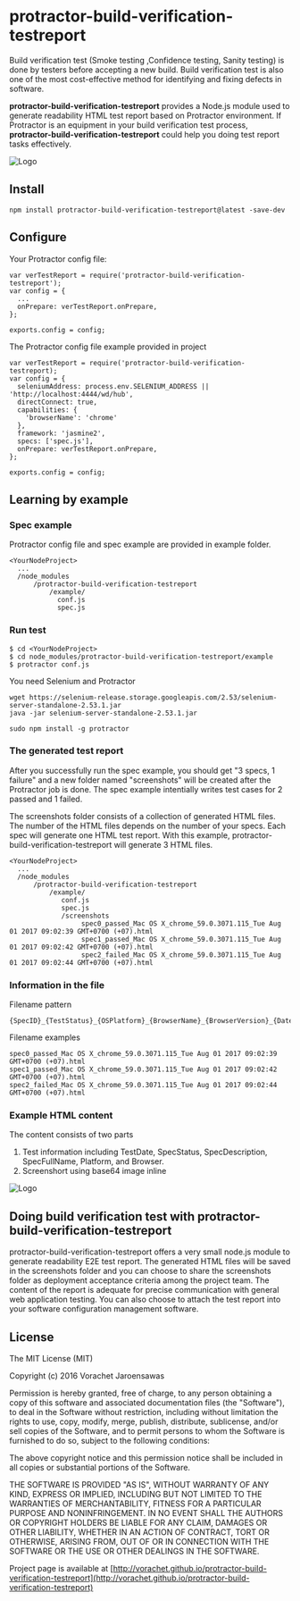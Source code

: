 # protractor-build-verification-testreport

Build verification test (Smoke testing ,Confidence testing, Sanity testing) is done by testers before accepting a new build. Build verification test is also one of the most cost-effective method for identifying and fixing defects in software.

**protractor-build-verification-testreport** provides a Node.js module used to generate readability HTML test report based on Protractor environment.  If Protractor is an equipment in your build verification test process, **protractor-build-verification-testreport** could help you doing test report tasks effectively.

![Logo](https://github.com/vorachet/attanomat-protractor-screenshot/raw/master/demo.gif)

## Install

```
npm install protractor-build-verification-testreport@latest -save-dev
```

## Configure

Your Protractor config file:
```
var verTestReport = require('protractor-build-verification-testreport');
var config = {
  ...
  onPrepare: verTestReport.onPrepare,
};

exports.config = config;
```

The Protractor config file example provided in project
```
var verTestReport = require('protractor-build-verification-testreport);
var config = {
  seleniumAddress: process.env.SELENIUM_ADDRESS || 'http://localhost:4444/wd/hub',
  directConnect: true,
  capabilities: {
    'browserName': 'chrome'
  },
  framework: 'jasmine2',
  specs: ['spec.js'],
  onPrepare: verTestReport.onPrepare,
};

exports.config = config;
```
## Learning by example

### Spec example

Protractor config file and spec example are provided in example folder.

```
<YourNodeProject>
  ...
  /node_modules
      /protractor-build-verification-testreport
          /example/
            conf.js
            spec.js
```

### Run test
```
$ cd <YourNodeProject>
$ cd node_modules/protractor-build-verification-testreport/example
$ protractor conf.js
```

You need Selenium and Protractor

```
wget https://selenium-release.storage.googleapis.com/2.53/selenium-server-standalone-2.53.1.jar
java -jar selenium-server-standalone-2.53.1.jar
```

```
sudo npm install -g protractor
```

### The generated test report

After you successfully run the spec example, you should get "3 specs, 1 failure" and a new folder named "screenshots" will be created after the Protractor job is done. The spec example intentially writes test cases for 2 passed and 1 failed.

The screenshots folder consists of a collection of generated HTML files. The number of the HTML files depends on the number of your specs. Each spec will generate one HTML test report. With this example, protractor-build-verification-testreport will generate 3 HTML files.

```
<YourNodeProject>
  ...
  /node_modules
      /protractor-build-verification-testreport
          /example/
             conf.js
             spec.js
             /screenshots
                  spec0_passed_Mac OS X_chrome_59.0.3071.115_Tue Aug 01 2017 09:02:39 GMT+0700 (+07).html
                  spec1_passed_Mac OS X_chrome_59.0.3071.115_Tue Aug 01 2017 09:02:42 GMT+0700 (+07).html
                  spec2_failed_Mac OS X_chrome_59.0.3071.115_Tue Aug 01 2017 09:02:44 GMT+0700 (+07).html
```

### Information in the file

Filename pattern
```
{SpecID}_{TestStatus}_{OSPlatform}_{BrowserName}_{BrowserVersion}_{DateTime}.html
```

Filename examples

```
spec0_passed_Mac OS X_chrome_59.0.3071.115_Tue Aug 01 2017 09:02:39 GMT+0700 (+07).html
spec1_passed_Mac OS X_chrome_59.0.3071.115_Tue Aug 01 2017 09:02:42 GMT+0700 (+07).html
spec2_failed_Mac OS X_chrome_59.0.3071.115_Tue Aug 01 2017 09:02:44 GMT+0700 (+07).html
```

### Example HTML content

The content consists of two parts
 1. Test information including TestDate, SpecStatus, SpecDescription, SpecFullName, Platform, and Browser.
 2. Screenshort using base64 image inline

![Logo](https://github.com/vorachet/protractor-build-verification-testreport/raw/master/exampleReport.png)

## Doing build verification test with protractor-build-verification-testreport

protractor-build-verification-testreport offers a very small node.js module to generate readability E2E test report. The generated HTML files will be saved in the screenshots folder and you can choose to share the screenshots folder as deployment acceptance criteria among the project team. The content of the report is adequate for precise communication with general web application testing.  You can also choose to attach the test report into your software configuration management software.


## License


The MIT License (MIT)

Copyright (c) 2016 Vorachet Jaroensawas

Permission is hereby granted, free of charge, to any person obtaining a copy
of this software and associated documentation files (the "Software"), to deal
in the Software without restriction, including without limitation the rights
to use, copy, modify, merge, publish, distribute, sublicense, and/or sell
copies of the Software, and to permit persons to whom the Software is
furnished to do so, subject to the following conditions:

The above copyright notice and this permission notice shall be included in all
copies or substantial portions of the Software.

THE SOFTWARE IS PROVIDED "AS IS", WITHOUT WARRANTY OF ANY KIND, EXPRESS OR
IMPLIED, INCLUDING BUT NOT LIMITED TO THE WARRANTIES OF MERCHANTABILITY,
FITNESS FOR A PARTICULAR PURPOSE AND NONINFRINGEMENT. IN NO EVENT SHALL THE
AUTHORS OR COPYRIGHT HOLDERS BE LIABLE FOR ANY CLAIM, DAMAGES OR OTHER
LIABILITY, WHETHER IN AN ACTION OF CONTRACT, TORT OR OTHERWISE, ARISING FROM,
OUT OF OR IN CONNECTION WITH THE SOFTWARE OR THE USE OR OTHER DEALINGS IN THE
SOFTWARE.



Project page is available at [http://vorachet.github.io/protractor-build-verification-testreport](http://vorachet.github.io/protractor-build-verification-testreport)
